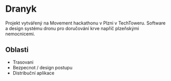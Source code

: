 # Dranyk
Projekt vytvářený na Movement hackathonu v Plzni v TechToweru. Software a design systému dronu pro doručování krve napříč plzeňskými nemocnicemi.

## Oblasti
 - Trasovani
 - Bezpecnot / design postupu
 - Distribuční aplikace